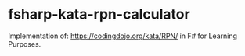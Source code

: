 # fsharp-kata-rpn-calculator
Implementation of: https://codingdojo.org/kata/RPN/ in F# for Learning Purposes.
